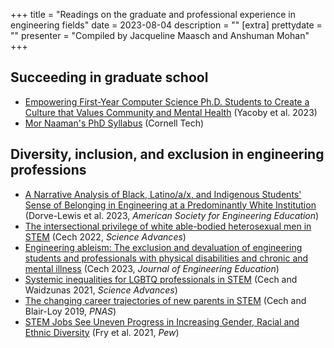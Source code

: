 +++
title = "Readings on the graduate and professional experience in engineering fields"
date = 2023-08-04
description = ""
[extra]
prettydate = ""
presenter = "Compiled by Jacqueline Maasch and Anshuman Mohan"
+++

## Succeeding in graduate school

- [Empowering First-Year Computer Science Ph.D. Students to Create a Culture that Values Community and Mental Health](https://arxiv.org/pdf/2208.12650.pdf) (Yacoby et al. 2023)
-  [Mor Naaman's PhD Syllabus](https://s.tech.cornell.edu/phd-syllabus/) (Cornell Tech)

## Diversity, inclusion, and exclusion in engineering professions

- [A Narrative Analysis of Black, Latino/a/x, and Indigenous Students' Sense of Belonging in Engineering at a Predominantly White Institution](https://peer.asee.org/a-narrative-analysis-of-black-latino-a-x-and-indigenous-students-sense-of-belonging-in-engineering-at-a-predominantly-white-institution) (Dorve-Lewis et al. 2023, _American Society for Engineering Education_)
- [The intersectional privilege of white able-bodied heterosexual men in STEM](https://www.science.org/doi/pdf/10.1126/sciadv.abo1558) (Cech 2022, _Science Advances_)
- [Engineering ableism: The exclusion and devaluation of engineering students and professionals with physical disabilities and chronic and mental illness](https://onlinelibrary.wiley.com/doi/pdf/10.1002/jee.20522) (Cech 2023, _Journal of Engineering Education_)
- [Systemic inequalities for LGBTQ professionals in STEM](https://www.science.org/doi/full/10.1126/sciadv.abe0933) (Cech and Waidzunas 2021, _Science Advances_)
- [The changing career trajectories of new parents in STEM](https://www.pnas.org/doi/full/10.1073/pnas.1810862116) (Cech and Blair-Loy 2019, _PNAS_)
- [STEM Jobs See Uneven Progress in Increasing Gender, Racial and Ethnic Diversity](https://www.pewresearch.org/science/wp-content/uploads/sites/16/2021/03/PS_2021.04.01_diversity-in-STEM_REPORT.pdf) (Fry et al. 2021, _Pew_)
